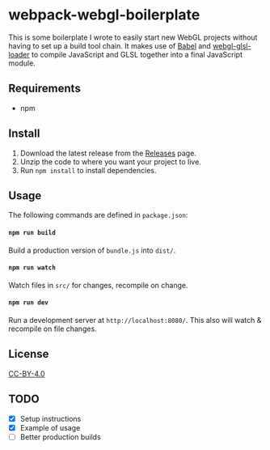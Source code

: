 # webpack-webgl-boilerplate

This is some boilerplate I wrote to easily start new WebGL projects without having to set up a build
tool chain. It makes use of [Babel](https://github.com/babel/babel-loader) and
[webgl-glsl-loader](https://github.com/grieve/webpack-glsl-loader) to compile JavaScript and GLSL
together into a final JavaScript module.

## Requirements

* npm

## Install

1. Download the latest release from the [Releases](https://github.com/daleee/webpack-webgl-boilerplate/releases) page.
2. Unzip the code to where you want your project to live.
3. Run `npm install` to install dependencies.

## Usage

The following commands are defined in `package.json`:

#### `npm run build`

Build a production version of `bundle.js` into `dist/`.

#### `npm run watch`

Watch files in `src/` for changes, recompile on change.

#### `npm run dev`

Run a development server at `http://localhost:8080/`. This also will watch & recompile on file changes.

## License
[CC-BY-4.0](https://creativecommons.org/licenses/by/4.0/)

## TODO
- [x] Setup instructions
- [x] Example of usage
- [ ] Better production builds
